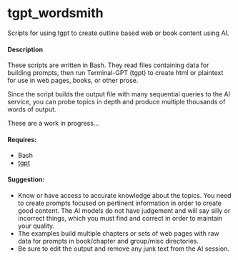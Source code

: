 # tgpt_wordsmith

Scripts for using tgpt to create outline based web or book content using AI.

#### Description

These scripts are written in Bash. They read files containing data for building prompts, then run Terminal-GPT (tgpt) to create html or plaintext for use in web pages, books, or other prose.

Since the script builds the output file with many sequential queries to the AI service, you can probe topics in depth and produce multiple thousands of words of output.

These are a work in progress...

#### Requires:

- Bash
- [tgpt](https://github.com/aandrew-me/tgpt)

#### Suggestion:

- Know or have access to accurate knowledge about the topics. You need to create prompts focused on pertinent information in order to create good content. The AI models do not have judgement and will say silly or incorrect things, which you must find and correct in order to maintain your quality.
- The examples build multiple chapters or sets of web pages with raw data for prompts in book/chapter and group/misc directories.
- Be sure to edit the output and remove any junk text from the AI session.
